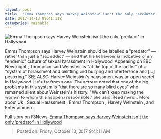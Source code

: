 ```yaml
---
layout: post
title:  "Emma Thompson says Harvey Weinstein isn't the only 'predator' in Hollywood"
date: 2017-10-13 09:41:11Z
categories: mashable
---
```


![Emma Thompson says Harvey Weinstein isn't the only 'predator' in Hollywood](https://i.amz.mshcdn.com/2j37qEIz2wWG6Y0JjMIougavG8k=/1200x630/2017%2F10%2F13%2F8d%2F782a480024664f32957d8618f8ca9b7a.631a5.jpg)

Emma Thompson says Harvey Weinstein should be labelled a "predator" — rather than just a "sex addict" — and that his behaviour is indicative of an "endemic" culture of sexual harassment in Hollywood. Appearing on BBC Newsnight , Thompson said Weinstein is "at the top of the ladder" of a "system of harassment and belittling and bullying and interference and [...] pestering." SEE ALSO: Harvey Weinstein's harassment was an open secret in Hollywood. He's far from alone. The actress noted that one of the big problems in this system is "that there are so many blind eyes" who remained silent about Weinstein's history. "We can’t keep making the women to whom this happens responsible," she said. Read more... More about Uk , Sexual Harassment , Emma Thompson , Harvey Weinstein , and Entertainment


Full story on F3News: [Emma Thompson says Harvey Weinstein isn't the only 'predator' in Hollywood](http://www.f3nws.com/n/qAXKsH)

> Posted on: Friday, October 13, 2017 9:41:11 AM
